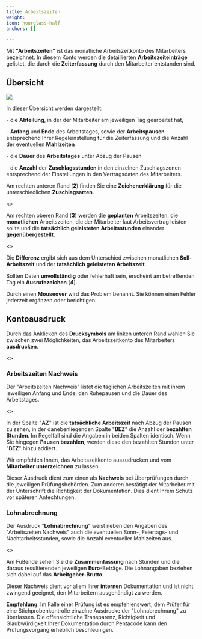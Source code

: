```yaml
---
title: Arbeitszeiten
weight: 
icon: hourglass-half
anchors: []

---
```

Mit **"Arbeitszeiten"** ist das monatliche Arbeitszeitkonto des Mitarbeiters bezeichnet. In diesem Konto werden die detaillierten **Arbeitszeiteinträge** gelistet, die durch die **Zeiterfassung** durch den Mitarbeiter entstanden sind.

## Übersicht

![](https://s3.amazonaws.com/helpscout.net/docs/assets/5dd29b3f04286364bc91dcd3/images/5e4c1cc704286364bc9582e8/file-RBebVl0dpT.png)

In dieser Übersicht werden dargestellt:

\- die **Abteilung**, in der der Mitarbeiter am jeweiligen Tag gearbeitet hat,

\- **Anfang** und **Ende** des Arbeitstages, sowie der **Arbeitspausen** entsprechend Ihrer Regeleinstellung für die Zeiterfassung und die Anzahl der eventuellen **Mahlzeiten**

\- die **Dauer** des **Arbeitstages** unter Abzug der Pausen

\- die **Anzahl** der **Zuschlagsstunden** in den einzelnen Zuschlagszonen entsprechend der Einstellungen in den Vertragsdaten des Mitarbeiters.

Am rechten unteren Rand (**2**) finden Sie eine **Zeichenerklärung** für die unterschiedlichen **Zuschlagsarten**.

<<Screenshot>>

Am rechten oberen Rand (**3**) werden die **geplanten** Arbeitszeiten, die **monatlichen** Arbeitszeiten, die der Mitarbeiter laut Arbeitsvertrag leisten sollte und die **tatsächlich geleisteten** **Arbeitsstunden** einander **gegenübergestellt**.

<<Screenshot>>

Die **Differenz** ergibt sich aus dem Unterschied zwischen monatlichen **Soll-Arbeitszeit** und der **tatsächlich geleisteten Arbeitszeit**.

Sollten Daten **unvollständig** oder fehlerhaft sein, erscheint am betreffenden Tag ein **Ausrufezeichen** (**4**).

Durch einen **Mouseover** wird das Problem benannt. Sie können einen Fehler jederzeit ergänzen oder berichtigen.

## Kontoausdruck

Durch das Anklicken des **Drucksymbols** am linken unteren Rand wählen Sie zwischen zwei Möglichkeiten, das Arbeitszeitkonto des Mitarbeiters **ausdrucken**.

<<Screenshot>>

### Arbeitszeiten Nachweis

Der "Arbeitszeiten Nachweis" listet die täglichen Arbeitszeiten mit ihrem jeweiligen Anfang und Ende, den Ruhepausen und die Dauer des Arbeitstages.

<<Screenshot>>

In der Spalte "**AZ**" ist die **tatsächliche Arbeitszeit** nach Abzug der Pausen zu sehen, in der danebenliegenden Spalte "**BEZ**" die Anzahl der **bezahlten Stunden**. Im Regelfall sind die Angaben in beiden Spalten identisch. Wenn Sie hingegen **Pausen bezahlen**, werden diese den bezahlten Stunden unter "**BEZ**" hinzu addiert.

Wir empfehlen Ihnen, das Arbeitszeitkonto auszudrucken und vom **Mitarbeiter unterzeichnen** zu lassen.

Dieser Ausdruck dient zum einen als **Nachweis** bei Überprüfungen durch die jeweiligen Prüfungsbehörden. Zum anderen bestätigt der Mitarbeiter mit der Unterschrift die Richtigkeit der Dokumentation. Dies dient Ihrem Schutz vor späteren Anfechtungen.

### Lohnabrechnung

Der Ausdruck "**Lohnabrechnung**" weist neben den Angaben des "Arbeitszeiten Nachweis" auch die eventuellen Sonn-, Feiertags- und Nachtarbeitsstunden, sowie die Anzahl eventueller Mahlzeiten aus.

<<Screenshot>>

Am Fußende sehen Sie die **Zusammenfassung** nach Stunden und die daraus resultierenden jeweiligen **Euro**-Beträge. Die Lohnangaben beziehen sich dabei auf das **Arbeitgeber-Brutto**.

Dieser Nachweis dient vor allem Ihrer **internen** Dokumentation und ist nicht zwingend geeignet, den Mitarbeitern ausgehändigt zu werden.

**Empfehlung**: Im Falle einer Prüfung ist es empfehlenswert, dem Prüfer für eine Stichprobenkontrolle einzelne Ausdrucke der "Lohnabrechnung" zu überlassen. Die offensichtliche Transparenz, Richtigkeit und Glaubwürdigkeit Ihrer Dokumentation durch Pentacode kann den Prüfungsvorgang erheblich beschleunigen.
